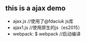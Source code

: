 ## this is a ajax demo 
- ajax.js //使用了@fdaciuk js库
- ajax1.js //使用原生的js（es2015）
- webpack: $ webpack  //启动编译
